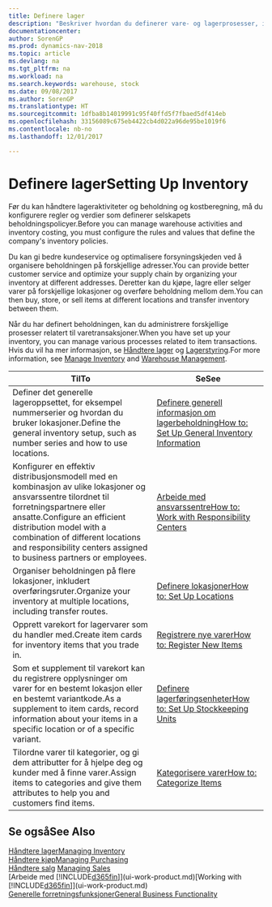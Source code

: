 ```yaml
---
title: Definere lager
description: "Beskriver hvordan du definerer vare- og lagerprosesser, inkludert overføringsruter og lokasjoner, for eksempel lagre."
documentationcenter: 
author: SorenGP
ms.prod: dynamics-nav-2018
ms.topic: article
ms.devlang: na
ms.tgt_pltfrm: na
ms.workload: na
ms.search.keywords: warehouse, stock
ms.date: 09/08/2017
ms.author: SorenGP
ms.translationtype: HT
ms.sourcegitcommit: 1dfba8b14019991c95f40ffd5f7fbaed5df414eb
ms.openlocfilehash: 33156089c675eb4422cb4d022a96de95be1019f6
ms.contentlocale: nb-no
ms.lasthandoff: 12/01/2017

---
```

# <a name="setting-up-inventory"></a><span data-ttu-id="74dc2-103">Definere lager</span><span class="sxs-lookup"><span data-stu-id="74dc2-103">Setting Up Inventory</span></span>
<span data-ttu-id="74dc2-104">Før du kan håndtere lageraktiviteter og beholdning og kostberegning, må du konfigurere regler og verdier som definerer selskapets beholdningspolicyer.</span><span class="sxs-lookup"><span data-stu-id="74dc2-104">Before you can manage warehouse activities and inventory costing, you must configure the rules and values that define the company's inventory policies.</span></span>

<span data-ttu-id="74dc2-105">Du kan gi bedre kundeservice og optimalisere forsyningskjeden ved å organisere beholdningen på forskjellige adresser.</span><span class="sxs-lookup"><span data-stu-id="74dc2-105">You can provide better customer service and optimize your supply chain by organizing your inventory at different addresses.</span></span> <span data-ttu-id="74dc2-106">Deretter kan du kjøpe, lagre eller selger varer på forskjellige lokasjoner og overføre beholdning mellom dem.</span><span class="sxs-lookup"><span data-stu-id="74dc2-106">You can then buy, store, or sell items at different locations and transfer inventory between them.</span></span>

<span data-ttu-id="74dc2-107">Når du har definert beholdningen, kan du administrere forskjellige prosesser relatert til varetransaksjoner.</span><span class="sxs-lookup"><span data-stu-id="74dc2-107">When you have set up your inventory, you can manage various processes related to item transactions.</span></span> <span data-ttu-id="74dc2-108">Hvis du vil ha mer informasjon, se [Håndtere lager](inventory-manage-inventory.md) og [Lagerstyring](warehouse-manage-warehouse.md).</span><span class="sxs-lookup"><span data-stu-id="74dc2-108">For more information, see [Manage Inventory](inventory-manage-inventory.md) and [Warehouse Management](warehouse-manage-warehouse.md).</span></span>

| <span data-ttu-id="74dc2-109">Til</span><span class="sxs-lookup"><span data-stu-id="74dc2-109">To</span></span> | <span data-ttu-id="74dc2-110">Se</span><span class="sxs-lookup"><span data-stu-id="74dc2-110">See</span></span> |
| --- | --- |
| <span data-ttu-id="74dc2-111">Definer det generelle lageroppsettet, for eksempel nummerserier og hvordan du bruker lokasjoner.</span><span class="sxs-lookup"><span data-stu-id="74dc2-111">Define the general inventory setup, such as number series and how to use locations.</span></span> |[<span data-ttu-id="74dc2-112">Definere generell informasjon om lagerbeholdning</span><span class="sxs-lookup"><span data-stu-id="74dc2-112">How to: Set Up General Inventory Information</span></span>](inventory-how-setup-general.md) |
|<span data-ttu-id="74dc2-113">Konfigurer en effektiv distribusjonsmodell med en kombinasjon av ulike lokasjoner og ansvarssentre tilordnet til forretningspartnere eller ansatte.</span><span class="sxs-lookup"><span data-stu-id="74dc2-113">Configure an efficient distribution model with a combination of different locations and responsibility centers assigned to business partners or employees.</span></span>|[<span data-ttu-id="74dc2-114">Arbeide med ansvarssentre</span><span class="sxs-lookup"><span data-stu-id="74dc2-114">How to: Work with Responsibility Centers</span></span>](inventory-responsibility-centers.md)|
| <span data-ttu-id="74dc2-115">Organiser beholdningen på flere lokasjoner, inkludert overføringsruter.</span><span class="sxs-lookup"><span data-stu-id="74dc2-115">Organize your inventory at multiple locations, including transfer routes.</span></span> |[<span data-ttu-id="74dc2-116">Definere lokasjoner</span><span class="sxs-lookup"><span data-stu-id="74dc2-116">How to: Set Up Locations</span></span>](inventory-how-register-new-items.md) |
| <span data-ttu-id="74dc2-117">Opprett varekort for lagervarer som du handler med.</span><span class="sxs-lookup"><span data-stu-id="74dc2-117">Create item cards for inventory items that you trade in.</span></span> |[<span data-ttu-id="74dc2-118">Registrere nye varer</span><span class="sxs-lookup"><span data-stu-id="74dc2-118">How to: Register New Items</span></span>](inventory-how-register-new-items.md) |
|<span data-ttu-id="74dc2-119">Som et supplement til varekort kan du registrere opplysninger om varer for en bestemt lokasjon eller en bestemt variantkode.</span><span class="sxs-lookup"><span data-stu-id="74dc2-119">As a supplement to item cards, record information about your items in a specific location or of a specific variant.</span></span>|[<span data-ttu-id="74dc2-120">Definere lagerføringsenheter</span><span class="sxs-lookup"><span data-stu-id="74dc2-120">How to: Set Up Stockkeeping Units</span></span>](inventory-how-to-set-up-stockkeeping-units.md)|
| <span data-ttu-id="74dc2-121">Tilordne varer til kategorier, og gi dem attributter for å hjelpe deg og kunder med å finne varer.</span><span class="sxs-lookup"><span data-stu-id="74dc2-121">Assign items to categories and give them attributes to help you and customers find items.</span></span> |[<span data-ttu-id="74dc2-122">Kategorisere varer</span><span class="sxs-lookup"><span data-stu-id="74dc2-122">How to: Categorize Items</span></span>](inventory-how-categorize-items.md) |

## <a name="see-also"></a><span data-ttu-id="74dc2-123">Se også</span><span class="sxs-lookup"><span data-stu-id="74dc2-123">See Also</span></span>
[<span data-ttu-id="74dc2-124">Håndtere lager</span><span class="sxs-lookup"><span data-stu-id="74dc2-124">Managing Inventory</span></span>](inventory-manage-inventory.md)  
[<span data-ttu-id="74dc2-125">Håndtere kjøp</span><span class="sxs-lookup"><span data-stu-id="74dc2-125">Managing Purchasing</span></span>](purchasing-manage-purchasing.md)  
<span data-ttu-id="74dc2-126">[Håndtere salg](sales-manage-sales.md)  </span><span class="sxs-lookup"><span data-stu-id="74dc2-126">[Managing Sales](sales-manage-sales.md)  </span></span>  
<span data-ttu-id="74dc2-127">[Arbeide med [!INCLUDE[d365fin](includes/d365fin_md.md)]](ui-work-product.md)</span><span class="sxs-lookup"><span data-stu-id="74dc2-127">[Working with [!INCLUDE[d365fin](includes/d365fin_md.md)]](ui-work-product.md)</span></span>  
[<span data-ttu-id="74dc2-128">Generelle forretningsfunksjoner</span><span class="sxs-lookup"><span data-stu-id="74dc2-128">General Business Functionality</span></span>](ui-across-business-areas.md)

